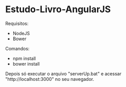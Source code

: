 # Estudo-Livro-AngularJS

Requisitos:
* NodeJS
* Bower

Comandos:
* npm install
* bower install

Depois só executar o arquivo "serverUp.bat" e acessar "http://localhost:3000" no seu navegador.
